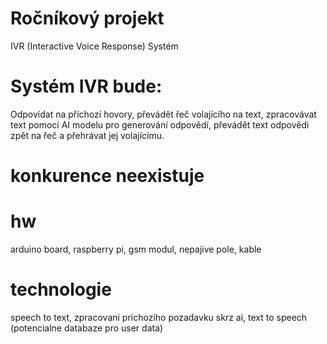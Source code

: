 # Ročníkový projekt
IVR (Interactive Voice Response) Systém
# Systém IVR bude:
Odpovídat na příchozí hovory, převádět řeč volajícího na text, zpracovávat text pomocí AI modelu pro generování odpovědí, převádět text odpovědi zpět na řeč a přehrávat jej volajícímu.
# konkurence neexistuje
# hw
arduino board, raspberry pi, gsm modul, nepajive pole, kable
# technologie
speech to text, zpracovani prichoziho pozadavku skrz ai, text to speech (potencialne databaze pro user data)
